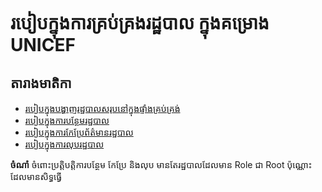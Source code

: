 # របៀបក្នុងការគ្រប់គ្រងរដ្ឋបាល ក្នុងគម្រោង UNICEF

## តារាងមាតិកា

- [របៀបក្នុងបង្ហាញរដ្ឋបាលសរុបនៅក្នុងផ្ទាំងគ្រប់គ្រង់](all-admin.md)
- [របៀបក្នុងការបន្ថែមរដ្ឋបាល](add-admin.md)
- [របៀបក្នុងការកែប្រែព័ត៌មានរដ្ឋបាល](edit-admin.md)
- [របៀបក្នុងការលុបរដ្ឋបាល](delete-admin.md)

**ចំណាំ** ចំពោះប្រត្តិបត្តិការបន្ថែម កែប្រែ និងលុប មានតែរដ្ឋបាលដែលមាន Role ជា Root ប៉ុណ្ណោះដែលមានសិទ្ធធ្វើ